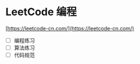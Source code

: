 # LeetCode 编程
[https://leetcode-cn.com/](https://leetcode-cn.com/)

- [ ] 编程练习
- [ ] 算法练习
- [ ] 代码规范
